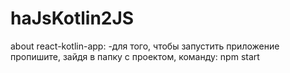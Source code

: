 # haJsKotlin2JS
about react-kotlin-app:
-для того, чтобы запустить приложение пропишите, зайдя в папку с проектом, команду:
	npm start

